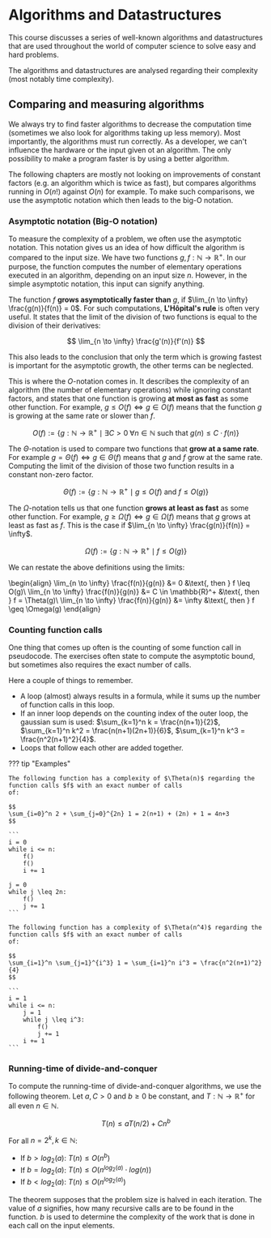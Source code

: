 # Algorithms and Datastructures

This course discusses a series of well-known algorithms and datastructures that are used throughout the world of 
computer science to solve easy and hard problems.

The algorithms and datastructures are analysed regarding their complexity (most notably time complexity).

## Comparing and measuring algorithms

We always try to find faster algorithms to decrease the computation time (sometimes we also look for algorithms taking
up less memory). Most importantly, the algorithms must run correctly. As a developer, we can't influence the hardware
or the input given ot an algorithm. The only possibility to make a program faster is by using a better algorithm. 

The following chapters are mostly not looking on improvements of constant factors (e.g. an algorithm which is twice
as fast), but compares algorithms running in $O(n!)$ against $O(n)$ for example. To make such comparisons, we use the
asymptotic notation which then leads to the big-O notation.

### Asymptotic notation (Big-O notation)

To measure the complexity of a problem, we often use the asymptotic notation. This notation gives us an idea of how
difficult the algorithm is compared to the input size. We have two functions $g,f: \mathbb{N} \to \mathbb{R}^+$. In our
purpose, the function computes the number of elementary operations executed in an algorithm, depending on an input size
$n$. However, in the simple asymptotic notation, this input can signify anything. 

The function $f$ **grows asymptotically faster than** $g$, if $\lim_{n \to \infty} \frac{g(n)}{f(n)} = 0$. For 
such computations, **L'Hôpital's rule** is often very useful. It states that the limit of the division of two functions
is equal to the division of their derivatives: 

$$
\lim_{n \to \infty} \frac{g'(n)}{f'(n)}
$$

This also leads to the conclusion that only the term which is growing fastest is important for the asymptotic growth, 
the other terms can be neglected. 

This is where the $O$-notation comes in. It describes the complexity of an algorithm (the number of elementary 
operations) while ignoring constant factors, and states that one function is growing **at most as fast** as some other
function. For example, $g \leq O(f) \Leftrightarrow g \in O(f)$ means that the function $g$ is growing at the same 
rate or slower than $f$. 

$$
O(f)  := \{g: \mathbb{N} \to \mathbb{R}^+ \mid \exists C > 0 \; \forall n \in \mathbb{N} \text{ such that } g(n) \leq C \cdot f(n)\}
$$

The $\Theta$-notation is used to compare two functions that **grow at a same rate**. For example $g = \Theta(f) 
\Leftrightarrow g \in \Theta(f)$ means that $g$ and $f$ grow at the same rate. Computing the limit of the division of
those two function results in a constant non-zero factor. 

$$
\Theta(f) := \{g: \mathbb{N} \to \mathbb{R}^+ \mid g \leq O(f) \text{ and } f \leq O(g)\}
$$

The $\Omega$-notation tells us that one function **grows at least as fast** as some other function. For example, $g \geq 
\Omega(f) \Leftrightarrow g \in \Omega(f)$ means that $g$ grows at least as fast as $f$. This is the case if 
$\lim_{n \to \infty} \frac{g(n)}{f(n)} = \infty$. 

$$
\Omega(f) := \{g: \mathbb{N} \to \mathbb{R}^+ \mid f \leq O(g)\}
$$

We can restate the above definitions using the limits: 

\begin{align}
\lim_{n \to \infty} \frac{f(n)}{g(n)} &= 0 &\text{, then } f \leq O(g)\\
\lim_{n \to \infty} \frac{f(n)}{g(n)} &= C \in \mathbb{R}^+ &\text{, then } f = \Theta(g)\\
\lim_{n \to \infty} \frac{f(n)}{g(n)} &= \infty &\text{, then } f \geq \Omega(g)
\end{align}

### Counting function calls

One thing that comes up often is the counting of some function call in pseudocode. The exercises often state to compute
the asymptotic bound, but sometimes also requires the exact number of calls. 

Here a couple of things to remember. 

- A loop (almost) always results in a formula, while it sums up the number of function calls in this loop.
- If an inner loop depends on the counting index of the outer loop, the gaussian sum is used: $\sum_{k=1}^n k =
  \frac{n(n+1)}{2}$, $\sum_{k=1}^n k^2 = \frac{n(n+1)(2n+1)}{6}$, $\sum_{k=1}^n k^3 = \frac{n^2(n+1)^2}{4}$.
- Loops that follow each other are added together.

??? tip "Examples"

    The following function has a complexity of $\Theta(n)$ regarding the function calls $f$ with an exact number of calls 
    of: 
    
    $$
    \sum_{i=0}^n 2 + \sum_{j=0}^{2n} 1 = 2(n+1) + (2n) + 1 = 4n+3
    $$
    
    ```
    i = 0
    while i <= n:
        f()
        f()
        i += 1
    
    j = 0
    while j \leq 2n:
        f()
        j += 1
    ```

    The following function has a complexity of $\Theta(n^4)$ regarding the function calls $f$ with an exact number of calls
    of:
    
    $$
    \sum_{i=1}^n \sum_{j=1}^{i^3} 1 = \sum_{i=1}^n i^3 = \frac{n^2(n+1)^2}{4}
    $$
    
    ```
    i = 1
    while i <= n:
        j = 1
        while j \leq i^3:
            f()
            j += 1
        i += 1
    ```


### Running-time of divide-and-conquer

To compute the running-time of divide-and-conquer algorithms, we use the following theorem. Let $a,C > 0$ and $b \geq 0$
be constant, and $T: \mathbb{N} \to \mathbb{R}^+$ for all even $n \in \mathbb{N}$.

$$
T(n) \leq aT(n/2)+Cn^b
$$

For all $n = 2^k, k \in \mathbb{N}$:

- If $b > log_2(a)$: $T(n) \leq O(n^b)$
- If $b = log_2(a)$: $T(n) \leq O(n^{log_2(a)} \cdot log(n))$
- If $b < log_2(a)$: $T(n) \leq O(n^{log_2(a)})$

The theorem supposes that the problem size is halved in each iteration. The value of $a$ signifies, how many recursive
calls are to be found in the function. $b$ is used to determine the complexity of the work that is done in each call
on the input elements. 
